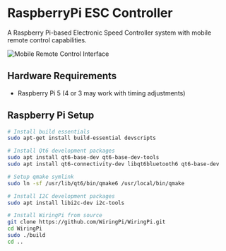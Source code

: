 # RaspberryPi ESC Controller

A Raspberry Pi-based Electronic Speed Controller system with mobile remote control capabilities.

![Mobile Remote Control Interface](https://github.com/takyonxxx/RaspberryPI_Esc_Controller/blob/main/RemoteControl/mobile.jpg)

## Hardware Requirements
- Raspberry Pi 5 (4 or 3 may work with timing adjustments)

## Raspberry Pi Setup

```bash
# Install build essentials
sudo apt-get install build-essential devscripts

# Install Qt6 development packages
sudo apt install qt6-base-dev qt6-base-dev-tools
sudo apt install qt6-connectivity-dev libqt6bluetooth6 qt6-base-dev

# Setup qmake symlink
sudo ln -sf /usr/lib/qt6/bin/qmake6 /usr/local/bin/qmake

# Install I2C development packages
sudo apt install libi2c-dev i2c-tools 

# Install WiringPi from source
git clone https://github.com/WiringPi/WiringPi.git
cd WiringPi
sudo ./build
cd ..
```
